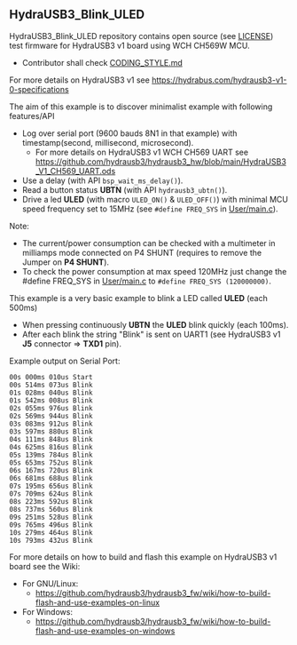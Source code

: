 ## HydraUSB3_Blink_ULED
HydraUSB3_Blink_ULED repository contains open source (see [LICENSE](../LICENSE)) test firmware for HydraUSB3 v1 board using WCH CH569W MCU.
* Contributor shall check [CODING_STYLE.md](../CODING_STYLE.md)

For more details on HydraUSB3 v1 see https://hydrabus.com/hydrausb3-v1-0-specifications

The aim of this example is to discover minimalist example with following features/API
* Log over serial port (9600 bauds 8N1 in that example) with timestamp(second, millisecond, microsecond).
  * For more details on HydraUSB3 v1 WCH CH569 UART see https://github.com/hydrausb3/hydrausb3_hw/blob/main/HydraUSB3_V1_CH569_UART.ods
* Use a delay (with API `bsp_wait_ms_delay()`).
* Read a button status **UBTN** (with API `hydrausb3_ubtn()`).
* Drive a led **ULED** (with macro `ULED_ON()` & `ULED_OFF()`) with minimal MCU speed frequency set to 15MHz (see `#define FREQ_SYS` in [User/main.c](User/main.c)).

Note:
* The current/power consumption can be checked with a multimeter in milliamps mode connected on P4 SHUNT (requires to remove the Jumper on **P4 SHUNT**).
* To check the power consumption at max speed 120MHz just change the #define FREQ_SYS in [User/main.c](User/main.c) to `#define FREQ_SYS (120000000)`.

This example is a very basic example to blink a LED called **ULED** (each 500ms)
* When pressing continuously **UBTN** the **ULED** blink quickly (each 100ms).
* After each blink the string "Blink" is sent on UART1 (see HydraUSB3 v1 **J5** connector => **TXD1** pin).

Example output on Serial Port:
```
00s 000ms 010us Start
00s 514ms 073us Blink
01s 028ms 040us Blink
01s 542ms 008us Blink
02s 055ms 976us Blink
02s 569ms 944us Blink
03s 083ms 912us Blink
03s 597ms 880us Blink
04s 111ms 848us Blink
04s 625ms 816us Blink
05s 139ms 784us Blink
05s 653ms 752us Blink
06s 167ms 720us Blink
06s 681ms 688us Blink
07s 195ms 656us Blink
07s 709ms 624us Blink
08s 223ms 592us Blink
08s 737ms 560us Blink
09s 251ms 528us Blink
09s 765ms 496us Blink
10s 279ms 464us Blink
10s 793ms 432us Blink
```

For more details on how to build and flash this example on HydraUSB3 v1 board see the Wiki:
* For GNU/Linux:
  * https://github.com/hydrausb3/hydrausb3_fw/wiki/how-to-build-flash-and-use-examples-on-linux
* For Windows:
  * https://github.com/hydrausb3/hydrausb3_fw/wiki/how-to-build-flash-and-use-examples-on-windows
